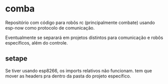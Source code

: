 # comba

Repositório com código para robôs rc (principalmente combate) usando esp-now como protocolo de comunicação.

Eventualmente se separará em projetos distintos para comunicação e robôs específicos, além do controle.

## setape

Se tiver usando esp8266, os imports relativos não funcionam. tem que mover as headers pra dentro da pasta do projeto específico.

